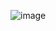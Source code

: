 ![image](https://github.com/shivanshNemaHotwax/training_assignment/assets/157474517/ed417c4d-d98c-44da-b85d-9d8670d98e5b)

